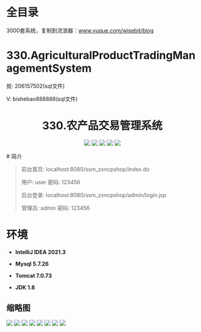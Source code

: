 # 全目录

3000套系统，复制到流浪器：www.yuque.com/wisebit/blog

# 330.AgriculturalProductTradingManagementSystem

<p>抠: 206157502(sql文件)</p>
<p>V: bishebao888888(sql文件)</p>

<p><h1 align="center">330.农产品交易管理系统</h1></p>


<p align="center">
	<img src="https://img.shields.io/badge/jdk-1.8-orange.svg"/>
    <img src="https://img.shields.io/badge/spring-5.x-lightgrey.svg"/>
    <img src="https://img.shields.io/badge/springmvc-3.x-blue.svg"/>
    <img src="https://img.shields.io/badge/mybatis-5.x-yellow.svg"/>
    <img src="https://img.shields.io/badge/jsp-3.x-blue.svg"/>
</p>
# 简介

>前台首页: localhost:8080/ssm_zxncpshop/index.do
>
>用户: user   密码: 123456
>
>后台登录: localhost:8080/ssm_zxncpshop/admin/login.jsp
>
>管理员: admin   密码: 123456


# 环境

- <b>IntelliJ IDEA 2021.3</b>

- <b>Mysql 5.7.26</b>

- <b>Tomcat 7.0.73</b>

- <b>JDK 1.8</b>




## 缩略图

![](https://bitwise.oss-cn-heyuan.aliyuncs.com/2024/9/10/446eff54-eafe-472a-bcd9-fc3c59919ad4.png)
![](https://bitwise.oss-cn-heyuan.aliyuncs.com/2024/9/10/6ae15af2-27da-45f0-b45e-377f4dde5cfc.png)
![](https://bitwise.oss-cn-heyuan.aliyuncs.com/2024/9/10/15299c69-c8d1-4ebc-9a4b-cef7e3eba3b5.png)
![](https://bitwise.oss-cn-heyuan.aliyuncs.com/2024/9/10/d74b4fa3-1c82-4e12-873b-3d2260058c96.png)
![](https://bitwise.oss-cn-heyuan.aliyuncs.com/2024/9/10/5408e0a4-2b76-4d34-8dc7-148c242b8895.png)
![](https://bitwise.oss-cn-heyuan.aliyuncs.com/2024/9/10/133cf9fe-fa3d-4c97-a629-3a2f4e841329.png)
![](https://bitwise.oss-cn-heyuan.aliyuncs.com/2024/9/10/6684ffe8-d6db-4f19-95a7-2129b20404eb.png)
![](https://bitwise.oss-cn-heyuan.aliyuncs.com/2024/9/10/297b0bd9-afef-4c54-bfdf-05eb7805097e.png)





